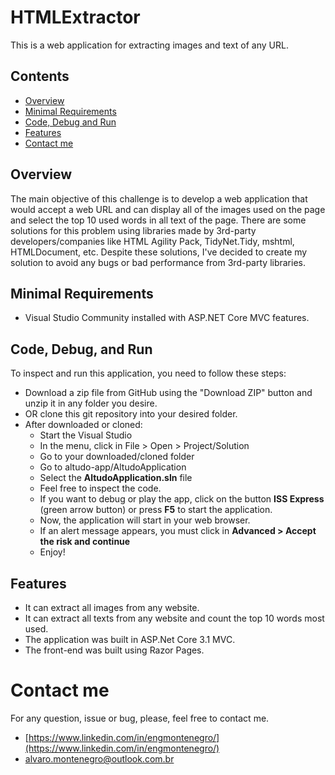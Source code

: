 # HTMLExtractor
This is a web application for extracting images and text of any URL.

## Contents
- [Overview](#overview)
- [Minimal Requirements](#minimal-requiments)
- [Code, Debug and Run](#code-debug-run)
- [Features](#features)
- [Contact me](#contact-me)

## Overview
The main objective of this challenge is to develop a web application that would accept a web URL and can display all of the images used on the page and select the top 10 used words in all text of the page.
There are some solutions for this problem using libraries made by 3rd-party developers/companies like HTML Agility Pack, TidyNet.Tidy, mshtml, HTMLDocument, etc.
Despite these solutions, I've decided to create my solution to avoid any bugs or bad performance from 3rd-party libraries.

## Minimal Requirements
- Visual Studio Community installed with ASP.NET Core MVC features.

## Code, Debug, and Run
To inspect and run this application, you need to follow these steps:
- Download a zip file from GitHub using the "Download ZIP" button and unzip it in any folder you desire.
- OR clone this git repository into your desired folder.
- After downloaded or cloned:
  - Start the Visual Studio 
  - In the menu, click in File > Open > Project/Solution
  - Go to your downloaded/cloned folder 
  - Go to altudo-app/AltudoApplication
  - Select the **AltudoApplication.sln** file
  - Feel free to inspect the code.
  - If you want to debug or play the app, click on the button **ISS Express** (green arrow button) or press **F5** to start the application.
  - Now, the application will start in your web browser.
  - If an alert message appears, you must click in **Advanced > Accept the risk and continue** 
  - Enjoy!

## Features
- It can extract all images from any website.
- It can extract all texts from any website and count the top 10 words most used.
- The application was built in ASP.Net Core 3.1 MVC.
- The front-end was built using Razor Pages.

# Contact me
For any question, issue or bug, please, feel free to contact me.
- [https://www.linkedin.com/in/engmontenegro/](https://www.linkedin.com/in/engmontenegro/)
- [alvaro.montenegro@outlook.com.br](mailto:alvaro.montenegro@outlook.com.br)
